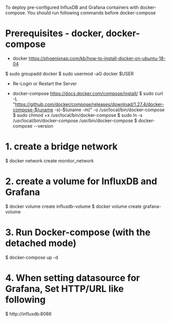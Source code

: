 To deploy pre-configured InfluxDB and Grafana containers with docker-compose.
You should run following commands before docker-compose

# Prerequisites - docker, docker-compose

- docker <https://phoenixnap.com/kb/how-to-install-docker-on-ubuntu-18-04>

$ sudo groupadd docker
$ sudo usermod -aG docker $USER
- Re-Login or Restart the Server

- docker-compose
<https://docs.docker.com/compose/install/>
$ sudo curl -L "https://github.com/docker/compose/releases/download/1.27.4/docker-compose-$(uname -s)-$(uname -m)" -o /usr/local/bin/docker-compose
$ sudo chmod +x /usr/local/bin/docker-compose
$ sudo ln -s /usr/local/bin/docker-compose /usr/bin/docker-compose
$ docker-compose --version

# 1. create a bridge network

$ docker network create monitor_network

# 2. create a volume for InfluxDB and Grafana

$ docker volume create influxdb-volume
$ docker volume create grafana-volume

# 3. Run Docker-compose (with the detached mode)

$ docker-compose up -d

# 4. When setting datasource for Grafana, Set HTTP/URL like following

$ http://influxdb:8086

